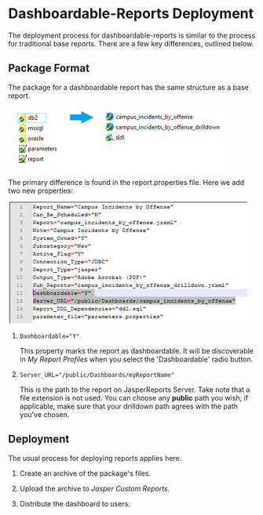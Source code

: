 # Dashboardable-Reports Deployment

The deployment process for dashboardable-reports is similar to the process for traditional base reports. There are a few key differences, outlined below.

## Package Format

The package for a dashboardable report has the same structure as a base report.

![img001](images/img001.png)

The primary difference is found in the report.properties file. Here we add two new properties:

![img002](images/img002.png)

 1. ```Dashboardable="Y"```

	This property marks the report as dashboardable. It will be discoverable in *My Report Profiles* when you select the 'Dashboardable' radio button.

 2. ```Server_URL="/public/Dashboards/myReportName"```

	This is the path to the report on JasperReports Server. Take note that a file extension is not used. You can choose any **public** path you wish; if applicable, make sure that your drilldown path agrees with the path you've chosen.

## Deployment

The usual process for deploying reports applies here.

1. Create an archive of the package's files.

2. Upload the archive to *Jasper Custom Reports.*

3. Distribute the dashboard to users.
